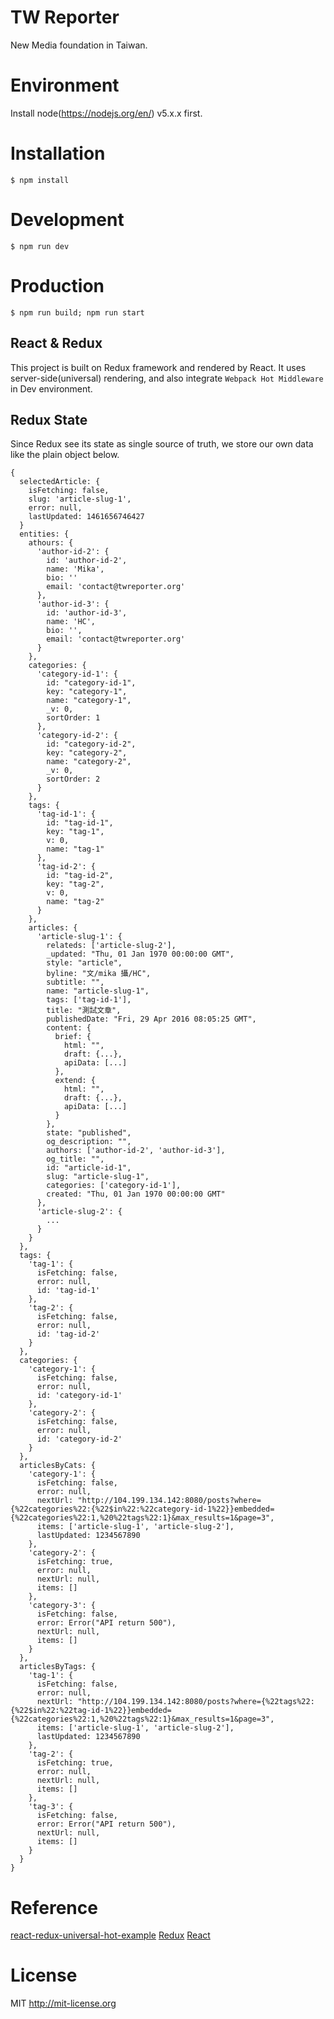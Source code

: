 # TW Reporter
New Media foundation in Taiwan.

# Environment
  Install node(https://nodejs.org/en/) v5.x.x first.

# Installation
    $ npm install

# Development
    $ npm run dev
  
# Production
    $ npm run build; npm run start

## React & Redux
This project is built on Redux framework and rendered by React.
It uses server-side(universal) rendering, and also integrate ```Webpack Hot Middleware``` in Dev environment.

## Redux State
Since Redux see its state as single source of truth, we store our own data like the plain object below.
```
{
  selectedArticle: {
    isFetching: false,
    slug: 'article-slug-1',
    error: null,
    lastUpdated: 1461656746427
  }
  entities: {
    athours: {
      'author-id-2': {
        id: 'author-id-2',
        name: 'Mika',
        bio: ''
        email: 'contact@twreporter.org'
      },
      'author-id-3': {
        id: 'author-id-3',
        name: 'HC',
        bio: '',
        email: 'contact@twreporter.org'
      }
    },
    categories: {
      'category-id-1': {
        id: "category-id-1",
        key: "category-1",
        name: "category-1",
        _v: 0,
        sortOrder: 1
      }, 
      'category-id-2': {        
        id: "category-id-2",
        key: "category-2",
        name: "category-2",
        _v: 0,
        sortOrder: 2
      }
    },
    tags: {
      'tag-id-1': {
        id: "tag-id-1",
        key: "tag-1",
        v: 0,
        name: "tag-1"
      }, 
      'tag-id-2': {
        id: "tag-id-2",
        key: "tag-2",
        v: 0,
        name: "tag-2"
      }
    },
    articles: {
      'article-slug-1': {
        relateds: ['article-slug-2'],
        _updated: "Thu, 01 Jan 1970 00:00:00 GMT",
        style: "article",
        byline: "文/mika 攝/HC",
        subtitle: "",
        name: "article-slug-1",
        tags: ['tag-id-1'],
        title: "測試文章",
        publishedDate: "Fri, 29 Apr 2016 08:05:25 GMT",
        content: {
          brief: {
            html: "",
            draft: {...},
            apiData: [...]
          },
          extend: {
            html: "",
            draft: {...},
            apiData: [...]
          }
        },
        state: "published",
        og_description: "",
        authors: ['author-id-2', 'author-id-3'],
        og_title: "",
        id: "article-id-1",
        slug: "article-slug-1",
        categories: ['category-id-1'],
        created: "Thu, 01 Jan 1970 00:00:00 GMT"
      },
      'article-slug-2': {
        ...
      }
    }
  },
  tags: {
    'tag-1': {
      isFetching: false,
      error: null, 
      id: 'tag-id-1'
    },
    'tag-2': {
      isFetching: false,
      error: null, 
      id: 'tag-id-2'
    }
  },
  categories: {
    'category-1': {
      isFetching: false,
      error: null, 
      id: 'category-id-1'
    },
    'category-2': {
      isFetching: false,
      error: null, 
      id: 'category-id-2'
    }
  },
  articlesByCats: {
    'category-1': {
      isFetching: false,
      error: null,
      nextUrl: "http://104.199.134.142:8080/posts?where={%22categories%22:{%22$in%22:%22category-id-1%22}}embedded={%22categories%22:1,%20%22tags%22:1}&max_results=1&page=3",
      items: ['article-slug-1', 'article-slug-2'],
      lastUpdated: 1234567890
    },
    'category-2': {
      isFetching: true,
      error: null,
      nextUrl: null,
      items: []
    },
    'category-3': {
      isFetching: false,
      error: Error("API return 500"),
      nextUrl: null,
      items: []
    }
  },
  articlesByTags: {
    'tag-1': {
      isFetching: false,
      error: null,
      nextUrl: "http://104.199.134.142:8080/posts?where={%22tags%22:{%22$in%22:%22tag-id-1%22}}embedded={%22categories%22:1,%20%22tags%22:1}&max_results=1&page=3",
      items: ['article-slug-1', 'article-slug-2'],
      lastUpdated: 1234567890
    },
    'tag-2': {
      isFetching: true,
      error: null,
      nextUrl: null,
      items: []
    },
    'tag-3': {
      isFetching: false,
      error: Error("API return 500"),
      nextUrl: null,
      items: []
    }
  }
}
```
# Reference
[react-redux-universal-hot-example](https://github.com/erikras/react-redux-universal-hot-example)
[Redux](https://github.com/reactjs/redux)
[React](https://github.com/facebook/react)

# License

MIT http://mit-license.org
